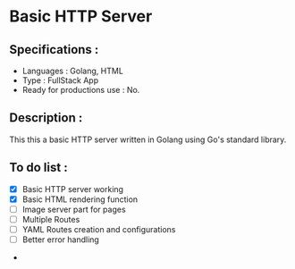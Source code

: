 # Basic HTTP Server

## Specifications :
 - Languages : Golang, HTML
 - Type : FullStack App
 - Ready for productions use : No.
 
## Description :
This this a basic HTTP server written in Golang using Go's standard library.

## To do list :
 - [x] Basic HTTP server working
 - [x] Basic HTML rendering function
 - [ ] Image server part for pages
 - [ ] Multiple Routes
 - [ ] YAML Routes creation and configurations
 - [ ] Better error handling
 -

